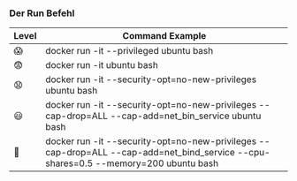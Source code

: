 ### Der Run Befehl
| Level | Command Example |
|-------|---------|
| 😱     | docker run -it --privileged ubuntu bash  |
| 😨     | docker run -it ubuntu bash  |
| 😧     | docker run -it --security-opt=no-new-privileges ubuntu bash  |
| 😃     | docker run -it --security-opt=no-new-privileges --cap-drop=ALL --cap-add=net_bin_service ubuntu bash  |
| 🥰     | docker run -it --security-opt=no-new-privileges --cap-drop=ALL --cap-add=net_bind_service --cpu-shares=0.5 --memory=200 ubuntu bash  |

